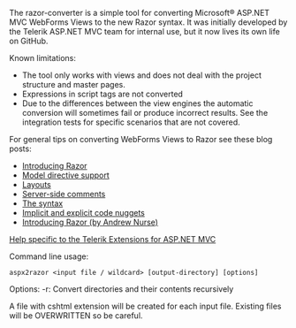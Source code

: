 The razor-converter is a simple tool for converting Microsoft&reg; ASP.NET MVC WebForms Views to the new Razor syntax.
It was initially developed by the Telerik ASP.NET MVC team for internal use, but it now lives its own life on GitHub.

Known limitations:

* The tool only works with views and does not deal with the project structure and master pages.
* Expressions in script tags are not converted
* Due to the differences between the view engines the automatic conversion will sometimes fail or produce incorrect results. See the integration tests for specific scenarios that are not covered.

For general tips on converting WebForms Views to Razor see these blog posts:

* [Introducing Razor](http://weblogs.asp.net/scottgu/archive/2010/07/02/introducing-razor.aspx)
* [Model directive support](http://weblogs.asp.net/scottgu/archive/2010/10/19/asp-net-mvc-3-new-model-directive-support-in-razor.aspx)
* [Layouts](http://weblogs.asp.net/scottgu/archive/2010/10/22/asp-net-mvc-3-layouts.aspx)
* [Server-side comments](http://weblogs.asp.net/scottgu/archive/2010/11/12/asp-net-mvc-3-server-side-comments-with-razor.aspx)
* [The <text> syntax](http://weblogs.asp.net/scottgu/archive/2010/12/15/asp-net-mvc-3-razor-s-and-lt-text-gt-syntax.aspx)
* [Implicit and explicit code nuggets](http://weblogs.asp.net/scottgu/archive/2010/12/16/asp-net-mvc-3-implicit-and-explicit-code-nuggets-with-razor.aspx)
* [Introducing Razor (by Andrew Nurse)](http://blog.andrewnurse.net/2010/07/03/IntroducingRazorNdashANewViewEngineForASPNet.aspx)

[Help specific to the Telerik Extensions for ASP.NET MVC](http://www.telerik.com/help/aspnet-mvc/using-with-the-razor-view-engine.html)

Command line usage:

`aspx2razor <input file / wildcard> [output-directory] [options]`

Options:
  -r: Convert directories and their contents recursively

A file with cshtml extension will be created for each input file.
Existing files will be OVERWRITTEN so be careful.
